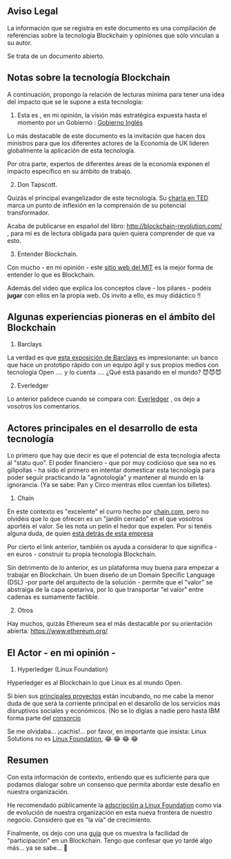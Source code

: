 ## Aviso Legal

La información que se registra en este documento es una compilación de referencias sobre la tecnología Blockchain y opiniones que sólo vinculan a su autor.

Se trata de un documento abierto.


## Notas sobre la tecnología Blockchain

A continuación, propongo la relación de lecturas mínima para tener una idea del impacto que se le supone a esta tecnología:

1. Esta es , en mi opinión, la visión más estratégica expuesta hasta el momento por un Gobierno : [Gobierno Inglés](https://www.gov.uk/government/uploads/system/uploads/attachment_data/file/492972/gs-16-1-distributed-ledger-technology.pdf)

Lo más destacable de este documento es la invitación que hacen dos ministros para que los diferentes actores de la Economía de UK lideren globalmente la aplicación de esta tecnología.

Por otra parte, expertos de diferentes áreas de la economía exponen el impacto específico en su ámbito de trabajo.

2. Don Tapscott.

Quizás el principal evangelizador de este tecnología. Su [charla en TED](https://www.ted.com/talks/don_tapscott_how_the_blockchain_is_changing_money_and_business?language=es
) marca un punto de inflexión en la comprensión de su potencial transformador.

Acaba de publicarse en español del libro: http://blockchain-revolution.com/ , para mí es de lectura obligada para quien quiera comprender de que va esto.

3. Entender Blockchain.

Con mucho - en mi opinión - este [sitio web del MIT](http://blockchain.mit.edu/how-blockchain-works) es la mejor forma de entender lo que es Blockchain.

Además del video que explica los conceptos clave - los pilares - podéis **jugar** con ellos en la propia web. Os invito a ello, es muy didáctico !!

## Algunas experiencias pioneras en el ámbito del Blockchain

1. Barclays

La verdad es que [esta exposición de Barclays](https://www.youtube.com/watch?v=YIH4MJf6kH8) es impresionante: un banco que hace un prototipo rápido con un equipo ágil y sus propios medios con tecnología Open .... y lo cuenta .... ¿Qué está pasando en el mundo? :smiling_imp::smiling_imp::smiling_imp:

2. Everledger

Lo anterior palidece cuando se compara con: [Everledger](https://www.everledger.io/) , os dejo a vosotros los comentarios.

## Actores principales en el desarrollo de esta tecnología

Lo primero que hay que decir es que el potencial de esta tecnología afecta al "statu quo". El poder financiero - que por muy codicioso que sea no es gilipollas - ha sido el primero en intentar domesticar esta tecnología para poder seguir practicando la "agnotología" y mantener al mundo en la ignorancia. (Ya se sabe: Pan y Circo mientras ellos cuentan los billetes).

1. Chain

En este contexto es "excelente" el curro hecho por [chain.com](https://chain.com/), pero no olvidéis que lo que ofrecen es  un "jardín cerrado" en el que vosotros aportéis el valor. Se les nota un pelín el hedor que expelen. Por si tenéis alguna duda, de quien [está detrás de esta empresa](https://chain.com/press-releases/chain-raises-30-dollars-million-from-financial-industry-leaders/)

Por cierto el link anterior, también os ayuda a considerar lo que significa - en euros - construir tu propia tecnología Blockchain. 

Sin detrimento de lo anterior, es un plataforma muy buena para empezar a trabajar en Blockchain. Un buen diseño de un Domain Specific Language (DSL) -por parte del arquitecto de la solución - permite que el "valor" se abstraiga de la capa opetariva, por lo que transportar "el valor" entre cadenas es sumamente factible.

2. Otros

Hay muchos, quizás Ethereum sea el más destacable por su orientación abierta: https://www.ethereum.org/

## El Actor - en mi opinión -

1. Hyperledger (Linux Foundation)

Hyperledger es al Blockchain lo que Linux es al mundo Open.

Si bien sus [principales proyectos](https://www.hyperledger.org/community/projects) están incubando, no me cabe la menor duda de que será la corriente principal en el desarollo de los servicios más disruptivos sociales y económicos. (No se lo digías a nadie pero hasta IBM forma parte del [consorcio](https://www.hyperledger.org/about/members)

Se me olvidaba... ¡cachis!... por favor, en importante que insista: Linux Solutions no es [Linux Foundation](https://www.linuxfoundation.org/), :joy: :joy: :joy: :joy: 

## Resumen

Con esta información de contexto, entiendo que es suficiente para que podamos dialogar sobre un consenso que permita abordar este desafío en nuestra organización.

He recomendado públicamente la [adscripción a Linux Foundation](https://www.hyperledger.org/about/join) como vía de evolución de nuestra organización en esta nueva frontera de nuestro negocio. Considero que es "la vía" de crecimiento.

Finalmente, os dejo con una [guía](https://chain.com/docs/core/get-started/five-minute-guide) que os muestra la facilidad de "participación" en un Blockchain. Tengo que confesar que yo tardé algo más... ya se sabe... :older_man:


